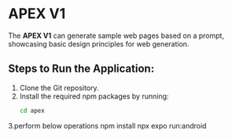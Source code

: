 # APEX V1

The **APEX V1** can generate sample web pages based on a prompt, showcasing basic design principles for web generation.

## Steps to Run the Application:

1. Clone the Git repository.  
2. Install the required npm packages by running:  
   ```bash
   cd apex
3.perform below operations
   npm install
   npx expo run:android
   
